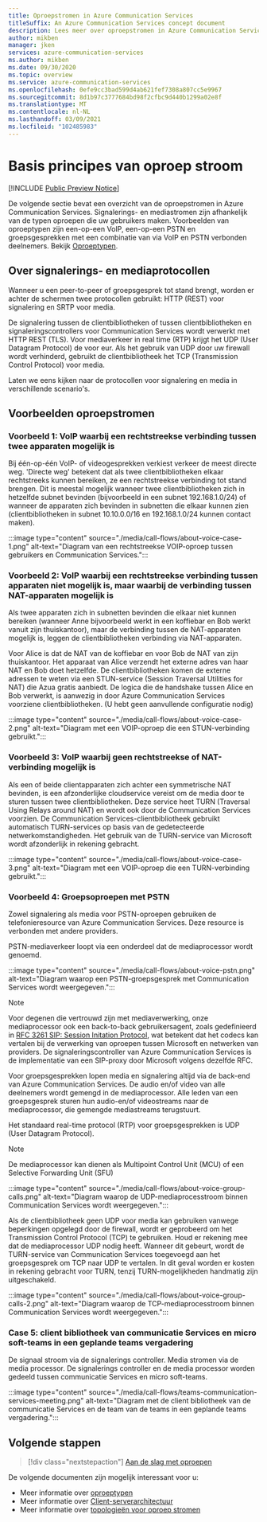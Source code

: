 ```yaml
---
title: Oproepstromen in Azure Communication Services
titleSuffix: An Azure Communication Services concept document
description: Lees meer over oproepstromen in Azure Communication Services.
author: mikben
manager: jken
services: azure-communication-services
ms.author: mikben
ms.date: 09/30/2020
ms.topic: overview
ms.service: azure-communication-services
ms.openlocfilehash: 0efe9cc3bad599d4ab621fef7308a807cc5e9967
ms.sourcegitcommit: 8d1b97c3777684bd98f2cfbc9d440b1299a02e8f
ms.translationtype: MT
ms.contentlocale: nl-NL
ms.lasthandoff: 03/09/2021
ms.locfileid: "102485983"
---
```

# <a name="call-flow-basics"></a>Basis principes van oproep stroom

[!INCLUDE [Public Preview Notice](../includes/public-preview-include.md)]

De volgende sectie bevat een overzicht van de oproepstromen in Azure Communication Services. Signalerings- en mediastromen zijn afhankelijk van de typen oproepen die uw gebruikers maken. Voorbeelden van oproeptypen zijn een-op-een VoIP, een-op-een PSTN en groepsgesprekken met een combinatie van via VoIP en PSTN verbonden deelnemers. Bekijk [Oproeptypen](./voice-video-calling/about-call-types.md).

## <a name="about-signaling-and-media-protocols"></a>Over signalerings- en mediaprotocollen

Wanneer u een peer-to-peer of groepsgesprek tot stand brengt, worden er achter de schermen twee protocollen gebruikt: HTTP (REST) voor signalering en SRTP voor media.

De signalering tussen de clientbibliotheken of tussen clientbibliotheken en signaleringscontrollers voor Communication Services wordt verwerkt met HTTP REST (TLS). Voor mediaverkeer in real time (RTP) krijgt het UDP (User Datagram Protocol) de voor eur. Als het gebruik van UDP door uw firewall wordt verhinderd, gebruikt de clientbibliotheek het TCP (Transmission Control Protocol) voor media.

Laten we eens kijken naar de protocollen voor signalering en media in verschillende scenario's.

## <a name="call-flow-cases"></a>Voorbeelden oproepstromen

### <a name="case-1-voip-where-a-direct-connection-between-two-devices-is-possible"></a>Voorbeeld 1: VoIP waarbij een rechtstreekse verbinding tussen twee apparaten mogelijk is

Bij één-op-één VoIP- of videogesprekken verkiest verkeer de meest directe weg. 'Directe weg' betekent dat als twee clientbibliotheken elkaar rechtstreeks kunnen bereiken, ze een rechtstreekse verbinding tot stand brengen. Dit is meestal mogelijk wanneer twee clientbibliotheken zich in hetzelfde subnet bevinden (bijvoorbeeld in een subnet 192.168.1.0/24) of wanneer de apparaten zich bevinden in subnetten die elkaar kunnen zien (clientbibliotheken in subnet 10.10.0.0/16 en 192.168.1.0/24 kunnen contact maken).

:::image type="content" source="./media/call-flows/about-voice-case-1.png" alt-text="Diagram van een rechtstreekse VOIP-oproep tussen gebruikers en Communication Services.":::

### <a name="case-2-voip-where-a-direct-connection-between-devices-is-not-possible-but-where-connection-between-nat-devices-is-possible"></a>Voorbeeld 2: VoIP waarbij een rechtstreekse verbinding tussen apparaten niet mogelijk is, maar waarbij de verbinding tussen NAT-apparaten mogelijk is

Als twee apparaten zich in subnetten bevinden die elkaar niet kunnen bereiken (wanneer Anne bijvoorbeeld werkt in een koffiebar en Bob werkt vanuit zijn thuiskantoor), maar de verbinding tussen de NAT-apparaten mogelijk is, leggen de clientbibliotheken verbinding via NAT-apparaten.

Voor Alice is dat de NAT van de koffiebar en voor Bob de NAT van zijn thuiskantoor. Het apparaat van Alice verzendt het externe adres van haar NAT en Bob doet hetzelfde. De clientbibliotheken komen de externe adressen te weten via een STUN-service (Session Traversal Utilities for NAT) die Azua gratis aanbiedt. De logica die de handshake tussen Alice en Bob verwerkt, is aanwezig in door Azure Communication Services voorziene clientbibliotheken. (U hebt geen aanvullende configuratie nodig)

:::image type="content" source="./media/call-flows/about-voice-case-2.png" alt-text="Diagram met een VOIP-oproep die een STUN-verbinding gebruikt.":::

### <a name="case-3-voip-where-neither-a-direct-nor-nat-connection-is-possible"></a>Voorbeeld 3: VoIP waarbij geen rechtstreekse of NAT-verbinding mogelijk is

Als een of beide clientapparaten zich achter een symmetrische NAT bevinden, is een afzonderlijke cloudservice vereist om de media door te sturen tussen twee clientbibliotheken. Deze service heet TURN (Traversal Using Relays around NAT) en wordt ook door de Communication Services voorzien. De Communication Services-clientbibliotheek gebruikt automatisch TURN-services op basis van de gedetecteerde netwerkomstandigheden. Het gebruik van de TURN-service van Microsoft wordt afzonderlijk in rekening gebracht.

:::image type="content" source="./media/call-flows/about-voice-case-3.png" alt-text="Diagram met een VOIP-oproep die een TURN-verbinding gebruikt.":::

### <a name="case-4-group-calls-with-pstn"></a>Voorbeeld 4: Groepsoproepen met PSTN

Zowel signalering als media voor PSTN-oproepen gebruiken de telefonieresource van Azure Communication Services. Deze resource is verbonden met andere providers.

PSTN-mediaverkeer loopt via een onderdeel dat de mediaprocessor wordt genoemd.

:::image type="content" source="./media/call-flows/about-voice-pstn.png" alt-text="Diagram waarop een PSTN-groepsgesprek met Communication Services wordt weergegeven.":::

> [!NOTE]
> Voor degenen die vertrouwd zijn met mediaverwerking, onze mediaprocessor ook een back-to-back gebruikersagent, zoals gedefinieerd in [RFC 3261 SIP: Session Initation Protocol](https://tools.ietf.org/html/rfc3261), wat betekent dat het codecs kan vertalen bij de verwerking van oproepen tussen Microsoft en netwerken van providers. De signaleringscontroller van Azure Communication Services is de implementatie van een SIP-proxy door Microsoft volgens dezelfde RFC.

Voor groepsgesprekken lopen media en signalering altijd via de back-end van Azure Communication Services. De audio en/of video van alle deelnemers wordt gemengd in de mediaprocessor. Alle leden van een groepsgesprek sturen hun audio-en/of videostreams naar de mediaprocessor, die gemengde mediastreams terugstuurt.

Het standaard real-time protocol (RTP) voor groepsgesprekken is UDP (User Datagram Protocol).

> [!NOTE]
> De mediaprocessor kan dienen als Multipoint Control Unit (MCU) of een Selective Forwarding Unit (SFU)

:::image type="content" source="./media/call-flows/about-voice-group-calls.png" alt-text="Diagram waarop de UDP-mediaprocesstroom binnen Communication Services wordt weergegeven.":::

Als de clientbibliotheek geen UDP voor media kan gebruiken vanwege beperkingen opgelegd door de firewall, wordt er geprobeerd om het Transmission Control Protocol (TCP) te gebruiken. Houd er rekening mee dat de mediaprocessor UDP nodig heeft. Wanneer dit gebeurt, wordt de TURN-service van Communication Services toegevoegd aan het groepsgesprek om TCP naar UDP te vertalen. In dit geval worden er kosten in rekening gebracht voor TURN, tenzij TURN-mogelijkheden handmatig zijn uitgeschakeld.

:::image type="content" source="./media/call-flows/about-voice-group-calls-2.png" alt-text="Diagram waarop de TCP-mediaprocesstroom binnen Communication Services wordt weergegeven.":::

### <a name="case-5-communication-services-client-library-and-microsoft-teams-in-a-scheduled-teams-meeting"></a>Case 5: client bibliotheek van communicatie Services en micro soft-teams in een geplande teams vergadering

De signaal stroom via de signalerings controller. Media stromen via de media processor. De signalerings controller en de media processor worden gedeeld tussen communicatie Services en micro soft-teams.

:::image type="content" source="./media/call-flows/teams-communication-services-meeting.png" alt-text="Diagram met de client bibliotheek van de communicatie Services en de team van de teams in een geplande teams vergadering.":::



## <a name="next-steps"></a>Volgende stappen

> [!div class="nextstepaction"]
> [Aan de slag met oproepen](../quickstarts/voice-video-calling/getting-started-with-calling.md)

De volgende documenten zijn mogelijk interessant voor u:

- Meer informatie over [oproeptypen](../concepts/voice-video-calling/about-call-types.md)
- Meer informatie over [Client-serverarchitectuur](./client-and-server-architecture.md)
- Meer informatie over [topologieën voor oproep stromen](./detailed-call-flows.md)
